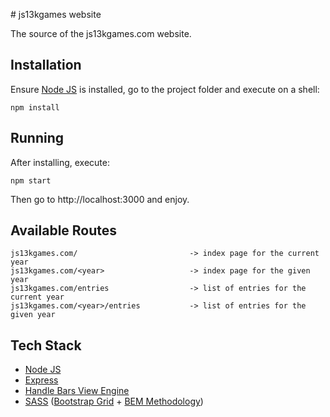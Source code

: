 # js13kgames website

The source of the js13kgames.com website.

## Installation

Ensure [Node JS](https://nodejs.org/en/) is installed, go to the project folder and execute on a shell:

```
npm install
```

## Running

After installing, execute:

```
npm start
```

Then go to http://localhost:3000 and enjoy.

## Available Routes

```
js13kgames.com/                         -> index page for the current year
js13kgames.com/<year>                   -> index page for the given year
js13kgames.com/entries                  -> list of entries for the current year
js13kgames.com/<year>/entries           -> list of entries for the given year
```

## Tech Stack

* [Node JS](https://nodejs.org/en/)
* [Express](http://expressjs.com/)
* [Handle Bars View Engine](http://handlebarsjs.com/)
* [SASS](http://sass-lang.com/guide) ([Bootstrap Grid](https://github.com/zirafa/bootstrap-grid-only) + [BEM Methodology](https://en.bem.info/methodology/))
